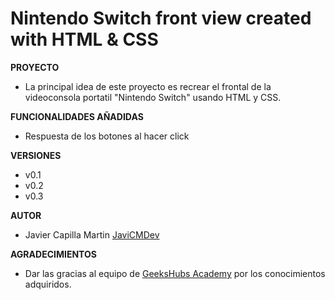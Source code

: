 # Nintendo Switch front view created with HTML & CSS
**PROYECTO**
- La principal idea de este proyecto es recrear el frontal de la videoconsola portatil "Nintendo Switch" usando HTML y CSS.

**FUNCIONALIDADES AÑADIDAS**
- Respuesta de los botones al hacer click

**VERSIONES**

- v0.1
- v0.2
- v0.3

**AUTOR**
- Javier Capilla Martin <a href="https://github.com/JaviCMdev">JaviCMDev</a>

**AGRADECIMIENTOS**
- Dar las gracias al equipo de <a href="https://geekshubsacademy.com/">GeeksHubs Academy</a> por los conocimientos adquiridos.
